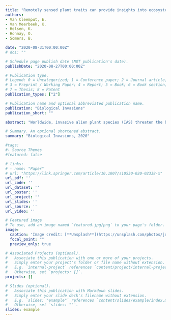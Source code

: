```yaml
---
title: "Remotely sensed plant traits can provide insights into ecosystem impacts of plant invasions – A case study covering two functionally different invaders"
authors:
- Van Cleemput, E.
- Van Meerbeek, K.
- Helsen, K.
- Honnay, O.
- Somers, B.

date: "2020-08-31T00:00:00Z"
# doi: ""

# Schedule page publish date (NOT publication's date).
publishDate: "2020-08-27T00:00:00Z"

# Publication type.
# Legend: 0 = Uncategorized; 1 = Conference paper; 2 = Journal article;
# 3 = Preprint / Working Paper; 4 = Report; 5 = Book; 6 = Book section;
# 7 = Thesis; 8 = Patent
publication_types: ["2"]

# Publication name and optional abbreviated publication name.
publication: "Biological Invasions"
publication_short: ""

abstract: "Worldwide, invasive alien plant species (IAS) threaten the biodiversity and the functioning of ecosystems. Most invasion research so far has focused on the properties underlying species invasiveness and community invasibility, yet IAS impact and the underlying causal pathways remain largely unknown. Here we dealt with this knowledge gap by extending the traditional functional trait framework to spectral data, by using traits estimated from reflectance measurements obtained through proximal field spectroscopy, as a surrogate for conventionally measured traits. We focused on two functionally distinct species that are invasive in Belgium: the annual forb Impatiens glandulifera Royle, and the rhizomatous perennial forb Solidago gigantea Ait. By means of trait-based linear mixed models and structural equation models we studied their impact on six ecosystem functions involved in the cycling of carbon and nutrients, and the mechanisms mediating these changes. Analyses based on either conventionally or optically measured traits revealed similar results: the IAS altered aboveground biomass (decrease and increase under I. glandulifera and S. gigantea respectively), litter stabilization (decrease under both IAS) and soil available phosphorus (increase under both IAS) through mass ratio effects, rather than through decreasing the functional diversity of the community. Whereas S. gigantea did so by shifting the community towards more conservative traits, I. glandulifera achieved this by making the community taller and richer in leaf nutrients. The use of remote sensing through optically measured traits, is not only useful to advance our understanding of the mechanisms and consequences of plant invasion, but may also be valuable to the broader field linking plant community composition to ecosystem functioning. Its potential for studying larger spatial scales over time may contribute to even more comprehensive insights."

# Summary. An optional shortened abstract.
summary: "Biological Invasions, 2020"

#tags:
#- Source Themes
#featured: false

# links:
# - name: "Paper"
# url: "https://link.springer.com/article/10.1007/s10530-020-02338-x"
url_pdf: ''
url_code: ''
url_dataset: ''
url_poster: ''
url_project: ''
url_slides: ''
url_source: ''
url_video: ''

# Featured image
# To use, add an image named `featured.jpg/png` to your page's folder. 
image:
  caption: 'Image credit: [**Unsplash**](https://unsplash.com/photos/jdD8gXaTZsc)'
  focal_point: ""
  preview_only: true

# Associated Projects (optional).
#   Associate this publication with one or more of your projects.
#   Simply enter your project's folder or file name without extension.
#   E.g. `internal-project` references `content/project/internal-project/index.md`.
#   Otherwise, set `projects: []`.
projects: []

# Slides (optional).
#   Associate this publication with Markdown slides.
#   Simply enter your slide deck's filename without extension.
#   E.g. `slides: "example"` references `content/slides/example/index.md`.
#   Otherwise, set `slides: ""`.
slides: example
---
```


